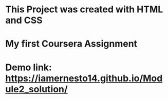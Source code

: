 # This Project was created with HTML and CSS
# My first Coursera Assignment
# Demo link: https://iamernesto14.github.io/Module2_solution/
